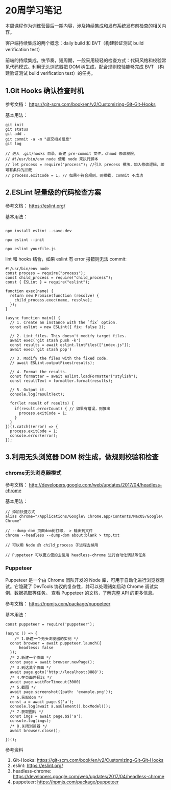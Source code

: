 # 20周学习笔记

本周课程作为训练营最后一期内容，涉及持续集成和发布系统发布前检查的相关内容。

客户端持续集成的两个概念：daily build 和 BVT（构建验证测试 build verification test）

前端的持续集成，快节奏，短周期，一般采用较轻的检查方式：代码风格和校验常见代码模式。利用无头浏览器把 DOM 树生成，配合规则校验能够完成 BVT （构建验证测试 build verification test）的任务。

## 1.Git Hooks 确认检查时机

参考文档：
https://git-scm.com/book/en/v2/Customizing-Git-Git-Hooks

基本用法：
```
git init
git status
git add .
git commit -a -m "提交相关信息"
git log

// 进入 .git/hooks 目录，新建 pre-commit 文件，chmod 修改权限，
// #!/usr/bin/env node 使用 node 来执行脚本
// let process = require("process"); //引入 precess 模块，加入修改逻辑，即可有条件的拦截
// process.exitCode = 1; // 如果不符合规则，则拦截, commit 不成功

```


## 2.ESLint 轻量级的代码检查方案

参考文档：
https://eslint.org/


基本用法：
```

npm install eslint --save-dev

npx eslint --init

npx eslint yourfile.js
```

lint 和 hooks 结合，如果 eslint 有 error 报错则无法 commit:
```
#!/usr/bin/env node
const process = require("process");
const child_process = require("child_process");
const { ESLint } = require("eslint");

function exec(name) {
  return new Promise(function (resolve) {
    child_process.exec(name, resolve);
  });
}

(async function main() {
  // 1. Create an instance with the `fix` option.
  const eslint = new ESLint({ fix: false });

  // 2. Lint files. This doesn't modify target files.
  await exec('git stash push -k')
  const results = await eslint.lintFiles(["index.js"]);
  await exec('git stash pop')

  // 3. Modify the files with the fixed code.
  // await ESLint.outputFixes(results);

  // 4. Format the results.
  const formatter = await eslint.loadFormatter("stylish");
  const resultText = formatter.format(results);

  // 5. Output it.
  console.log(resultText);

  for(let result of results) {
    if(result.errorCount) { // 如果有错误，则推出
      process.exitCode = 1; 
    }
  }
})().catch((error) => {
  process.exitCode = 1;
  console.error(error);
});

```
## 3.利用无头浏览器 DOM 树生成，做规则校验和检查

### chrome无头浏览器模式

参考文档：
http://developers.google.com/web/updates/2017/04/headless-chrome

基本用法：
```
// 添加快捷方式
alias chrome="/Applications/Google\ Chrome.app/Contents/MacOS/Google\ Chrome"

// --dump-dom 页面dom树打印， > 输出到文件
chrome --headless --dump-dom about:blank > tmp.txt

// 可以用 Node 的 child_process 子进程去掉用

// Puppeteer 可以更方便的去使用 headless-chrome 进行自动化调试等任务

```

### Puppeteer
Puppeteer 是一个由 Chrome 团队开发的 Node 库，可用于自动化进行浏览器测试。它隐藏了 DevTools 协议的复杂性，并可以处理诸如启动 Chrome 调试实例、数据抓取等任务。
查看 Puppeteer 的文档，了解完整 API 的更多信息。

参考文档：
https://npmjs.com/package/puppeteer

基本用法：
```
const puppeteer = require('puppeteer');

(async () => {
    /* 1.新建一个无头浏览器的实例 */
  const browser = await puppeteer.launch({
      headless: false
  });
  /* 2.新建一个页面 */
  const page = await browser.newPage();
  /* 3.到达某个页面 */
  await page.goto('http://localhost:8888');
  /* 4.在页面停顿3s */
  await page.waitForTimeout(3000)
  /* 5.截图 */
  await page.screenshot({path: 'example.png'});
  /* 6.获取dom */
  const a = await page.$('a');
  console.log(await a.asElement().boxModel());
  /* 7.获取图片 */
  const imgs = await page.$$('a');
  console.log(imgs);
  /* 8.关闭浏览器 */
  await browser.close();

})();
```

参考资料
1. Git-Hooks: https://git-scm.com/book/en/v2/Customizing-Git-Git-Hooks
2. eslint: https://eslint.org/
3. headless-chrome: https://developers.google.com/web/updates/2017/04/headless-chrome
4. puppeteer: https://npmjs.com/package/puppeteer
